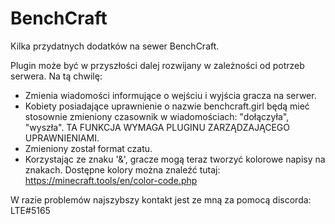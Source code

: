 # BenchCraft
Kilka przydatnych dodatków na sewer BenchCraft.

Plugin może być w przyszłości dalej rozwijany w zależności od potrzeb serwera. Na tą chwilę:

  - Zmienia wiadomości informujące o wejściu i wyjścia gracza na serwer.
  - Kobiety posiadające uprawnienie o nazwie benchcraft.girl będą mieć stosownie zmieniony czasownik w wiadomościach: "dołączyła", "wyszła". TA FUNKCJA WYMAGA PLUGINU ZARZĄDZAJĄCEGO UPRAWNIENIAMI.
  - Zmieniony został format czatu.
  - Korzystając ze znaku '&', gracze mogą teraz tworzyć kolorowe napisy na znakach. Dostępne kolory można znaleźć tutaj: https://minecraft.tools/en/color-code.php
 
  W razie problemów najszybszy kontakt jest ze mną za pomocą discorda: LTE#5165
